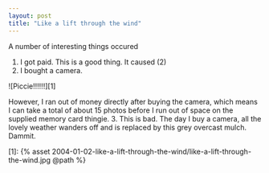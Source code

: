 ```yaml
---
layout: post
title: "Like a lift through the wind"
---
```

A number of interesting things occured

1. I got paid. This is a good thing. It caused (2)
2. I bought a camera.
 
![Piccie!!!!!!][1]

However, I ran out of money
directly after buying the camera, which means I can take a total of about 15
photos before I run out of space on the supplied memory card thingie.
3. This
is bad. The day I buy a camera, all the lovely weather wanders off and is
replaced by this grey overcast mulch. Dammit.

   [1]: {% asset 2004-01-02-like-a-lift-through-the-wind/like-a-lift-through-the-wind.jpg @path %}
